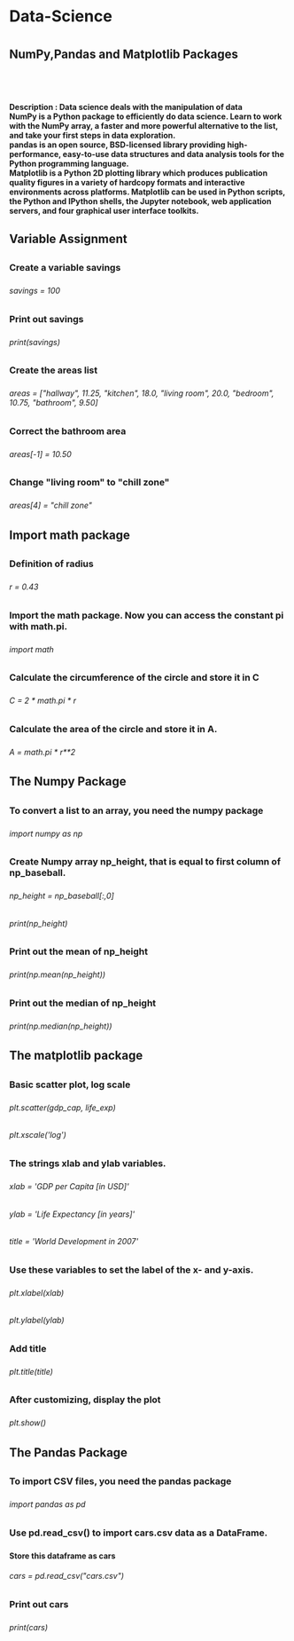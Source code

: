 <h1>Data-Science<h1/>
<h2>NumPy,Pandas and Matplotlib Packages<h2/>
<br/>
<h4>Description : Data science deals with the manipulation of data
<br/>
NumPy is a Python package to efficiently do data science. Learn to work with the NumPy array, a faster and more powerful alternative to the list, and take your first steps in data exploration.
<br/>
pandas is an open source, BSD-licensed library providing high-performance, easy-to-use data structures and data analysis tools for the Python programming language.
<br/>
Matplotlib is a Python 2D plotting library which produces publication quality figures in a variety of hardcopy formats and interactive environments across platforms. Matplotlib can be used in Python scripts, the Python and IPython shells, the Jupyter notebook, web application servers, and four graphical user interface toolkits.<h4/>

<h2>Variable Assignment<h2/>
<h3>Create a variable savings<h3/>
<h6>savings = 100<h6/>
<h3>Print out savings<h3/>
<h6>print(savings)<h6/>

<h3>Create the areas list<h3/>
<h6>areas = ["hallway", 11.25, "kitchen", 18.0, "living room", 20.0, "bedroom", 10.75, "bathroom", 9.50]<h6/>

<h3>Correct the bathroom area<h3/>
<h6>areas[-1] = 10.50<h6/>

<h3>Change "living room" to "chill zone"<h3/>
<h6>areas[4] = "chill zone"<h6/>

<h2>Import math package<h2/>
  
<h3>Definition of radius<h3/>
<h6>r = 0.43<h6/>

<h3>Import the math package. Now you can access the constant pi with math.pi.<h3/>
<h6>import math<h6/>

<h3>Calculate the circumference of the circle and store it in C<h3/>
<h6>C = 2 * math.pi * r<h6/>

<h3>Calculate the area of the circle and store it in A.<h3/>
<h6>A = math.pi * r**2<h6/>

<h2>The Numpy Package<h2/>
<h3>To convert a list to an array, you need the numpy package<h3/>
<h6>import numpy as np<h6/>

<h3>Create Numpy array np_height, that is equal to first column of np_baseball.<h3/>
<h6>np_height = np_baseball[:,0]<h6/>
<h6>print(np_height)<h6/>

<h3>Print out the mean of np_height<h3/>
<h6>print(np.mean(np_height))<h6/>

<h3>Print out the median of np_height<h3/>
<h6>print(np.median(np_height))<h6/>

<h2>The matplotlib package<h2/>
<h3>Basic scatter plot, log scale<h3/>
<h6>plt.scatter(gdp_cap, life_exp)<h6/>
<h6>plt.xscale('log')<h6/> 

<h3>The strings xlab and ylab variables.<h3/>
<h6>xlab = 'GDP per Capita [in USD]'<h6/>
<h6>ylab = 'Life Expectancy [in years]'<h6/>
<h6>title = 'World Development in 2007'<h6/>

<h3>Use these variables to set the label of the x- and y-axis.<h3/>
<h6>plt.xlabel(xlab)<h6/>
<h6>plt.ylabel(ylab)<h6/>
  
<h3>Add title<h3/>
<h6>plt.title(title)<h6/>

<h3>After customizing, display the plot<h3/>
<h6>plt.show()<h6/>

<h2>The Pandas Package<h2/>
<h3>To import CSV files, you need the pandas package<h3/>
<h6>import pandas as pd<h6/>

<h3>Use pd.read_csv() to import cars.csv data as a DataFrame.<h3/> 
<h4>Store this dataframe as cars<h4/>
<h6>cars = pd.read_csv("cars.csv")<h6/>

<h3>Print out cars<h3/>
<h6>print(cars)<h6/>
